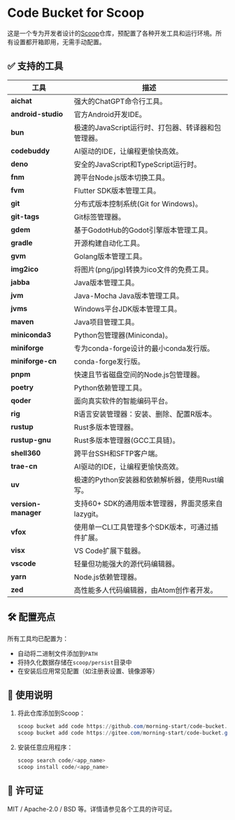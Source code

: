 # Code Bucket for Scoop

这是一个专为开发者设计的[Scoop](https://scoop.sh/)仓库，预配置了各种开发工具和运行环境。所有设置都开箱即用，无需手动配置。

## ✅ 支持的工具

| 工具                 | 描述                                                                 |
| -------------------- | --------------------------------------------------------------------------- |
| **aichat**           | 强大的ChatGPT命令行工具。                                                     |
| **android-studio**   | 官方Android开发IDE。                                                         |
| **bun**              | 极速的JavaScript运行时、打包器、转译器和包管理器。                                  |
| **codebuddy**        | AI驱动的IDE，让编程更愉快高效。                                                  |
| **deno**             | 安全的JavaScript和TypeScript运行时。                                              |
| **fnm**              | 跨平台Node.js版本切换工具。                                                    |
| **fvm**              | Flutter SDK版本管理工具。                                                      |
| **git**              | 分布式版本控制系统(Git for Windows)。                                           |
| **git-tags**         | Git标签管理器。                                                                |
| **gdem**             | 基于GodotHub的Godot引擎版本管理工具。                                             |
| **gradle**           | 开源构建自动化工具。                                                           |
| **gvm**              | Golang版本管理工具。                                                           |
| **img2ico**          | 将图片(png/jpg)转换为ico文件的免费工具。                                          |
| **jabba**            | Java版本管理工具。                                                             |
| **jvm**              | Java-Mocha Java版本管理工具。                                                  |
| **jvms**             | Windows平台JDK版本管理工具。                                                   |
| **maven**            | Java项目管理工具。                                                             |
| **miniconda3**       | Python包管理器(Miniconda)。                                                    |
| **miniforge**        | 专为conda-forge设计的最小conda发行版。                                           |
| **miniforge-cn**     | conda-forge发行版。                                                           |
| **pnpm**             | 快速且节省磁盘空间的Node.js包管理器。                                             |
| **poetry**           | Python依赖管理工具。                                                           |
| **qoder**            | 面向真实软件的智能编码平台。                                                     |
| **rig**              | R语言安装管理器：安装、删除、配置R版本。                                           |
| **rustup**           | Rust多版本管理器。                                                             |
| **rustup-gnu**       | Rust多版本管理器(GCC工具链)。                                                   |
| **shell360**         | 跨平台SSH和SFTP客户端。                                                       |
| **trae-cn**          | AI驱动的IDE，让编程更愉快高效。                                                  |
| **uv**               | 极速的Python安装器和依赖解析器，使用Rust编写。                                      |
| **version-manager**  | 支持60+ SDK的通用版本管理器，界面灵感来自lazygit。                                  |
| **vfox**             | 使用单一CLI工具管理多个SDK版本，可通过插件扩展。                                     |
| **visx**             | VS Code扩展下载器。                                                            |
| **vscode**           | 轻量但功能强大的源代码编辑器。                                                    |
| **yarn**             | Node.js依赖管理器。                                                            |
| **zed**              | 高性能多人代码编辑器，由Atom创作者开发。                                            |

## 🛠 配置亮点

所有工具均已配置为：

* 自动将二进制文件添加到`PATH`
* 将持久化数据存储在`scoop/persist`目录中
* 在安装后应用常见配置（如注册表设置、镜像源等）

## 🧪 使用说明

1. 将此仓库添加到Scoop：

    ```powershell
   scoop bucket add code https://github.com/morning-start/code-bucket.git
   scoop bucket add code https://gitee.com/morning-start/code-bucket.git
   ```

2. 安装任意应用程序：

    ```powershell
   scoop search code/<app_name>
   scoop install code/<app_name>
   ```

## 📄 许可证

MIT / Apache-2.0 / BSD 等。详情请参见各个工具的许可证。
